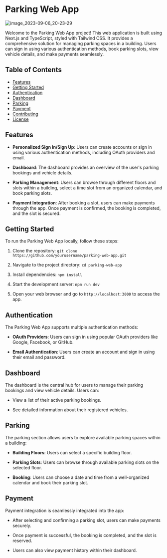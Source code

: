 # Parking Web App

![image_2023-09-06_20-23-29](https://github.com/RishabhGithub7348/Jo-Parking/assets/75687649/a5907886-7063-49bd-b791-b6a6e5a9afe7)

Welcome to the Parking Web App project! This web application is built using Next.js and TypeScript, styled with Tailwind CSS. It provides a comprehensive solution for managing parking spaces in a building. Users can sign in using various authentication methods, book parking slots, view vehicle details, and make payments seamlessly.

## Table of Contents
- [Features](#features)
- [Getting Started](#getting-started)
- [Authentication](#authentication)
- [Dashboard](#dashboard)
- [Parking](#parking)
- [Payment](#payment)
- [Contributing](#contributing)
- [License](#license)

## Features

- **Personalized Sign In/Sign Up**: Users can create accounts or sign in using various authentication methods, including OAuth providers and email.

- **Dashboard**: The dashboard provides an overview of the user's parking bookings and vehicle details.

- **Parking Management**: Users can browse through different floors and slots within a building, select a time slot from an organized calendar, and book parking slots.

- **Payment Integration**: After booking a slot, users can make payments through the app. Once payment is confirmed, the booking is completed, and the slot is secured.

## Getting Started

To run the Parking Web App locally, follow these steps:

1. Clone the repository: `git clone https://github.com/yourusername/parking-web-app.git`

2. Navigate to the project directory: `cd parking-web-app`

3. Install dependencies: `npm install`

4. Start the development server: `npm run dev`

5. Open your web browser and go to `http://localhost:3000` to access the app.

## Authentication

The Parking Web App supports multiple authentication methods:

- **OAuth Providers**: Users can sign in using popular OAuth providers like Google, Facebook, or GitHub.

- **Email Authentication**: Users can create an account and sign in using their email and password.

## Dashboard

The dashboard is the central hub for users to manage their parking bookings and view vehicle details. Users can:

- View a list of their active parking bookings.

- See detailed information about their registered vehicles.

## Parking

The parking section allows users to explore available parking spaces within a building:

- **Building Floors**: Users can select a specific building floor.

- **Parking Slots**: Users can browse through available parking slots on the selected floor.

- **Booking**: Users can choose a date and time from a well-organized calendar and book their parking slot.

## Payment

Payment integration is seamlessly integrated into the app:

- After selecting and confirming a parking slot, users can make payments securely.

- Once payment is successful, the booking is completed, and the slot is reserved.

- Users can also view payment history within their dashboard.

